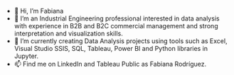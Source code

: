 - 👋 Hi, I’m Fabiana
- 👀 I’m an Industrial Engineering professional interested in data analysis with experience in B2B and B2C commercial management and strong interpretation and visualization skills.
- 🌱 I’m currently creating Data Analysis projects using tools such as Excel, Visual Studio SSIS, SQL, Tableau, Power BI and Python libraries in Jupyter.
- 📫 Find me on LinkedIn and Tableau Public as Fabiana Rodríguez.

<!---
FabianaRod/FabianaRod is a ✨ special ✨ repository because its `README.md` (this file) appears on your GitHub profile.
You can click the Preview link to take a look at your changes.
--->
